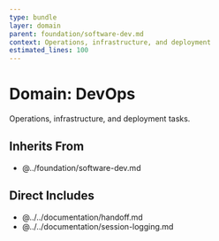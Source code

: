 ```yaml
---
type: bundle
layer: domain
parent: foundation/software-dev.md
context: Operations, infrastructure, and deployment
estimated_lines: 100
---
```

# Domain: DevOps

Operations, infrastructure, and deployment tasks.

## Inherits From
- @../foundation/software-dev.md

## Direct Includes
- @../../documentation/handoff.md
- @../../documentation/session-logging.md